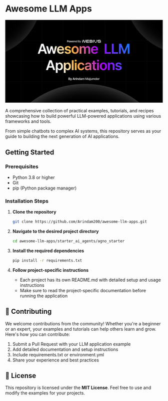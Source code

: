 # Awesome LLM Apps

![Banner](/assets/banner.png)

A comprehensive collection of practical examples, tutorials, and recipes showcasing how to build powerful LLM-powered applications using various frameworks and tools.

From simple chatbots to complex AI systems, this repository serves as your guide to building the next generation of AI applications.

## Getting Started

### Prerequisites

- Python 3.8 or higher
- Git
- pip (Python package manager)

### Installation Steps

1. **Clone the repository**

   ```bash
   git clone https://github.com/Arindam200/awesome-llm-apps.git
   ```

2. **Navigate to the desired project directory**

   ```bash
   cd awesome-llm-apps/starter_ai_agents/agno_starter
   ```

3. **Install the required dependencies**

   ```bash
   pip install -r requirements.txt
   ```

4. **Follow project-specific instructions**
   - Each project has its own README.md with detailed setup and usage instructions
   - Make sure to read the project-specific documentation before running the application

## 🤝 Contributing

We welcome contributions from the community! Whether you're a beginner or an expert, your examples and tutorials can help others learn and grow. Here's how you can contribute:

1. Submit a Pull Request with your LLM application example
2. Add detailed documentation and setup instructions
3. Include requirements.txt or environment.yml
4. Share your experience and best practices

## 📜 License

This repository is licensed under the **MIT License**. Feel free to use and modify the examples for your projects.

